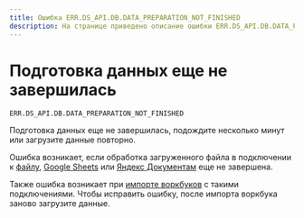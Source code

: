 ```yaml
---
title: Ошибка ERR.DS_API.DB.DATA_PREPARATION_NOT_FINISHED
description: На странице приведено описание ошибки ERR.DS_API.DB.DATA_PREPARATION_NOT_FINISHED.
---
```


# Подготовка данных еще не завершилась

`ERR.DS_API.DB.DATA_PREPARATION_NOT_FINISHED`

Подготовка данных еще не завершилась, подождите несколько минут или загрузите данные повторно.


Ошибка возникает, если обработка загруженного файла в подключении к [файлу](../../operations/connection/create-file.md), [Google Sheets](../../operations/connection/create-google-sheets.md) или [Яндекс Документам](../../operations/connection/create-yadocs.md) еще не завершена.


Также ошибка возникает при [импорте воркбуков](../../workbooks-collections/export-and-import.md#import-workbook) с такими подключениями. Чтобы исправить ошибку, после импорта воркбука заново загрузите данные.




